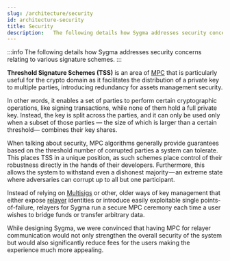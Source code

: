 ```yaml
---
slug: /architecture/security
id: architecture-security
title: Security
description:   The following details how Sygma addresses security concerns relating to various signature schemes.
---
```


:::info
  The following details how Sygma addresses security concerns relating to
  various signature schemes.
:::

**Threshold Signature Schemes (TSS)** is an area of [MPC](/docs/03-architecture/02-mpc.md) that is particularly useful for the crypto domain as it facilitates the distribution of a private key to multiple parties, introducing redundancy for assets management security.&#x20;

In other words, it enables a set of parties to perform certain cryptographic operations, like signing transactions, while none of them hold a full private key. Instead, the key is split across the parties, and it can only be used only when a subset of those parties — the size of which is larger than a certain threshold— combines their key shares.

When talking about security, MPC algorithms generally provide guarantees based on the threshold number of corrupted parties a system can tolerate. This places TSS in a unique position, as such schemes place control of their robustness directly in the hands of their developers. Furthermore, this allows the system to withstand even a dishonest majority — an extreme state where adversaries can corrupt up to all but one participant.

Instead of relying on [Multisigs](https://en.wikipedia.org/wiki/Multisignature) or other, older ways of key management that either expose [relayer](/docs/03-architecture/04-relayers.md) identities or introduce easily exploitable single points-of-failure, relayers for Sygma run a secure MPC ceremony each time a user wishes to bridge funds or transfer arbitrary data.&#x20;

While designing Sygma, we were convinced that having MPC for relayer communication would not only strengthen the overall security of the system but would also significantly reduce fees for the users making the experience much more appealing.
